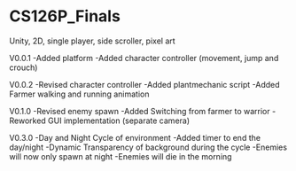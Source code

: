 # CS126P_Finals
Unity, 2D, single player, side scroller, pixel art

V0.0.1
-Added platform
-Added character controller (movement, jump and crouch)

V0.0.2
-Revised character controller
-Added plantmechanic script
-Added Farmer walking and running animation

V0.1.0
-Revised enemy spawn
-Added Switching from farmer to warrior
-Reworked GUI implementation (separate camera)

V0.3.0
-Day and Night Cycle of environment
-Added timer to end the day/night
-Dynamic Transparency of background during the cycle
-Enemies will now only spawn at night
-Enemies will die in the morning
